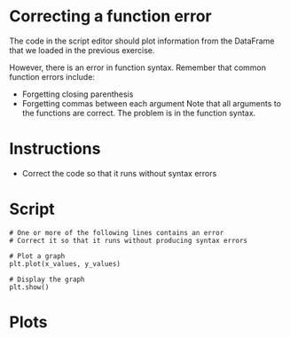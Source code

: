 # Correcting a function error
The code in the script editor should plot information from the DataFrame that we loaded in the previous exercise.

However, there is an error in function syntax. Remember that common function errors include:

- Forgetting closing parenthesis
- Forgetting commas between each argument
Note that all arguments to the functions are correct. The problem is in the function syntax.

# Instructions

- Correct the code so that it runs without syntax errors

# Script
```
# One or more of the following lines contains an error
# Correct it so that it runs without producing syntax errors

# Plot a graph
plt.plot(x_values, y_values)

# Display the graph
plt.show()
```
# Plots
